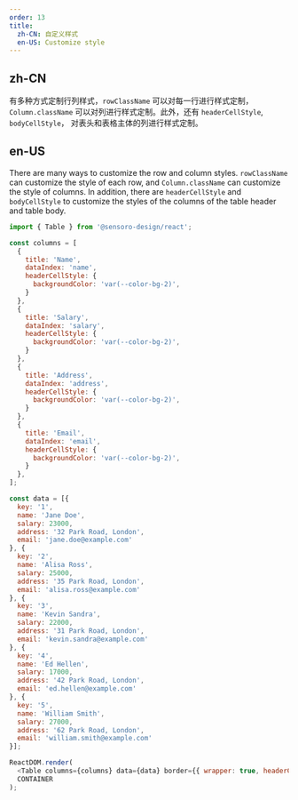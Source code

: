 ```yaml
---
order: 13
title:
  zh-CN: 自定义样式
  en-US: Customize style
---
```


## zh-CN

有多种方式定制行列样式，`rowClassName` 可以对每一行进行样式定制，`Column.className` 可以对列进行样式定制。此外，还有 `headerCellStyle`, `bodyCellStyle`， 对表头和表格主体的列进行样式定制。

## en-US

There are many ways to customize the row and column styles. `rowClassName` can customize the style of each row, and `Column.className` can customize the style of columns. In addition, there are `headerCellStyle` and `bodyCellStyle` to customize the styles of the columns of the table header and table body.

```js
import { Table } from '@sensoro-design/react';

const columns = [
  {
    title: 'Name',
    dataIndex: 'name',
    headerCellStyle: {
      backgroundColor: 'var(--color-bg-2)',
    }
  },
  {
    title: 'Salary',
    dataIndex: 'salary',
    headerCellStyle: {
      backgroundColor: 'var(--color-bg-2)',
    }
  },
  {
    title: 'Address',
    dataIndex: 'address',
    headerCellStyle: {
      backgroundColor: 'var(--color-bg-2)',
    }
  },
  {
    title: 'Email',
    dataIndex: 'email',
    headerCellStyle: {
      backgroundColor: 'var(--color-bg-2)',
    }
  },
];

const data = [{
  key: '1',
  name: 'Jane Doe',
  salary: 23000,
  address: '32 Park Road, London',
  email: 'jane.doe@example.com'
}, {
  key: '2',
  name: 'Alisa Ross',
  salary: 25000,
  address: '35 Park Road, London',
  email: 'alisa.ross@example.com'
}, {
  key: '3',
  name: 'Kevin Sandra',
  salary: 22000,
  address: '31 Park Road, London',
  email: 'kevin.sandra@example.com'
}, {
  key: '4',
  name: 'Ed Hellen',
  salary: 17000,
  address: '42 Park Road, London',
  email: 'ed.hellen@example.com'
}, {
  key: '5',
  name: 'William Smith',
  salary: 27000,
  address: '62 Park Road, London',
  email: 'william.smith@example.com'
}];

ReactDOM.render(
  <Table columns={columns} data={data} border={{ wrapper: true, headerCell: true }} />,
  CONTAINER
);
```
